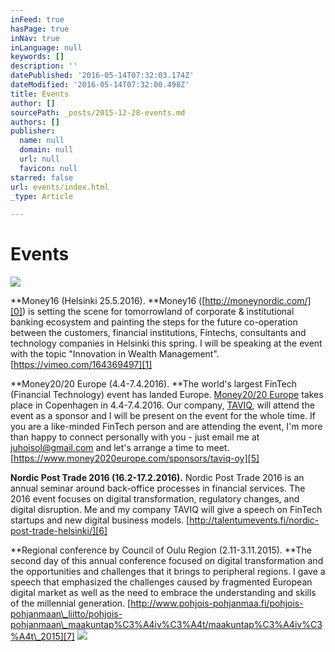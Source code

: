 ```yaml
---
inFeed: true
hasPage: true
inNav: true
inLanguage: null
keywords: []
description: ''
datePublished: '2016-05-14T07:32:03.174Z'
dateModified: '2016-05-14T07:32:00.498Z'
title: Events
author: []
sourcePath: _posts/2015-12-28-events.md
authors: []
publisher:
  name: null
  domain: null
  url: null
  favicon: null
starred: false
url: events/index.html
_type: Article

---
```

# Events
![](https://the-grid-user-content.s3-us-west-2.amazonaws.com/bf25c962-7d20-474d-b2f4-bfb030c9c840.jpg)

**Money16 (Helsinki 25.5.2016). **Money16 ([http://moneynordic.com/][0]) is setting the scene for tomorrowland of corporate & institutional banking ecosystem and painting the steps for the future co-operation between the customers, financial institutions, Fintechs, consultants and technology companies in Helsinki this spring. I will be speaking at the event with the topic "Innovation in Wealth Management". [https://vimeo.com/164369497][1]

**Money20/20 Europe (4.4-7.4.2016). **The world's largest FinTech (Financial Technology) event has landed Europe. [Money20/20 Europe][2] takes place in Copenhagen in 4.4-7.4.2016\. Our company, [TAVIQ][3], will attend the event as a sponsor and I will be present on the event for the whole time. If you are a like-minded FinTech person and are attending the event, I'm more than happy to connect personally with you - just email me at [juhoisol@gmail.com][4] and let's arrange a time to meet. [https://www.money2020europe.com/sponsors/taviq-oy][5]

**Nordic Post Trade 2016 (16.2-17.2.2016).** Nordic Post Trade 2016 is an annual seminar around back-office processes in financial services. The 2016 event focuses on digital transformation, regulatory changes, and digital disruption. Me and my company TAVIQ will give a speech on FinTech startups and new digital business models. [http://talentumevents.fi/nordic-post-trade-helsinki/][6]

**Regional conference by Council of Oulu Region (2.11-3.11.2015). **The second day of this annual conference focused on digital transformation and the opportunities and challenges that it brings to peripheral regions. I gave a speech that emphasized the challenges caused by fragmented European digital market as well as the need to embrace the understanding and skills of the millennial generation. [http://www.pohjois-pohjanmaa.fi/pohjois-pohjanmaan\_liitto/pohjois-pohjanmaan\_maakuntap%C3%A4iv%C3%A4t/maakuntap%C3%A4iv%C3%A4t\_2015][7]
![](https://the-grid-user-content.s3-us-west-2.amazonaws.com/89319468-2e1c-48d8-98ef-e41373c5357d.jpg)

[0]: http://moneynordic.com/
[1]: https://vimeo.com/164369497
[2]: https://www.money2020europe.com/
[3]: http://taviqinvesting.com/
[4]: mailto:juhoisol@gmail.com
[5]: https://www.money2020europe.com/sponsors/taviq-oy
[6]: http://talentumevents.fi/nordic-post-trade-helsinki/
[7]: http://www.pohjois-pohjanmaa.fi/pohjois-pohjanmaan_liitto/pohjois-pohjanmaan_maakuntap%C3%A4iv%C3%A4t/maakuntap%C3%A4iv%C3%A4t_2015